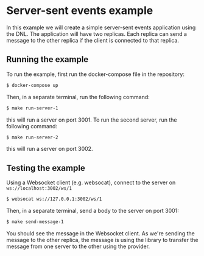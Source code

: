 # Server-sent events example

In this example we will create a simple server-sent events application using the DNL. The application will have 
two replicas. Each replica can send a message to the other replica if the client is connected to that replica.

## Running the example

To run the example, first run the docker-compose file in the repository:

```bash
$ docker-compose up
```

Then, in a separate terminal, run the following command:

```bash
$ make run-server-1
```

this will run a server on port 3001. To run the second server, run the following command:

```bash
$ make run-server-2
```

this will run a server on port 3002.

## Testing the example

Using a Websocket client (e.g. websocat), connect to the server on `ws://localhost:3002/ws/1`

```bash
$ websocat ws://127.0.0.1:3002/ws/1
```

Then, in a separate terminal, send a body to the server on port 3001:

```bash
$ make send-message-1
```

You should see the message in the Websocket client. As we're sending the message to the other replica, the message is
using the library to transfer the message from one server to the other using the provider. 
